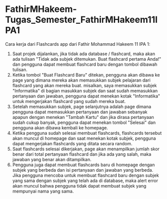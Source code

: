 # FathirMHakeem-Tugas_Semester_FathirMHakeem11IPA1
Cara kerja dari Flashcards app dari Fathir Mohammad Hakeem 11 IPA 1:
1. Saat projek dijalankan, jika tidak ada database / flashcard, maka akan ada tulisan "Tidak ada subjek ditemukan. Buat flashcard pertama Anda!" dan pengguna dapat membuat flashcard baru dengan tombol dibawah tulisan.
2. Ketika tombol "Buat Flashcard Baru" ditekan, pengguna akan dibawa ke page yang dimana mereka akan memasukkan subjek pelajaran dari flashcard yang akan mereka buat. misalkan, saya memasukkan subjek "Informatika" di bagian masukkan subjek dan saat sudah memasukkan pertanyaan dan jawaban, pengguna dapat menekan kotak "Informatika" untuk mengerjakan flashcard yang sudah mereka buat.
3. Setelah memasukkan subjek, page selanjutnya adalah page dimana pengguna dapat memasukkan pertanyaan dan jawaban sebanyak apapun dengan menekan "Tambah Kartu" dan jika dirasa pertanyaan sudah cukup banyak, pengguna dapat menekan tombol "Selesai" dan pengguna akan dibawa kembali ke homepage.
4. Ketika pengguna sudah selesai membuat flashcards, flashcards tersebut akan muncul di homepage dan saat menekan kotak subjek, pengguna dapat mengerjakan flashcards yang ditata secara random.
5. Saat flashcards selesai dikerjakan, page akan menampilkan jumlah skor benar dari total pertanyaan flashcard dan jika ada yang salah, maka jawaban yang benar akan ditampilkan.
6. Pengguna juga dapat membuat flashcards baru di homepage dengan subjek yang berbeda dan isi pertanyaan dan jawaban yang berbeda. Jika pengguna mencoba untuk membuat flashcard baru dengan subjek yang sama dengan subjek yang telah ada di database, maka alert error akan muncul bahwa pengguna tidak dapat membuat subjek yang mempunyai nama yang sama.
